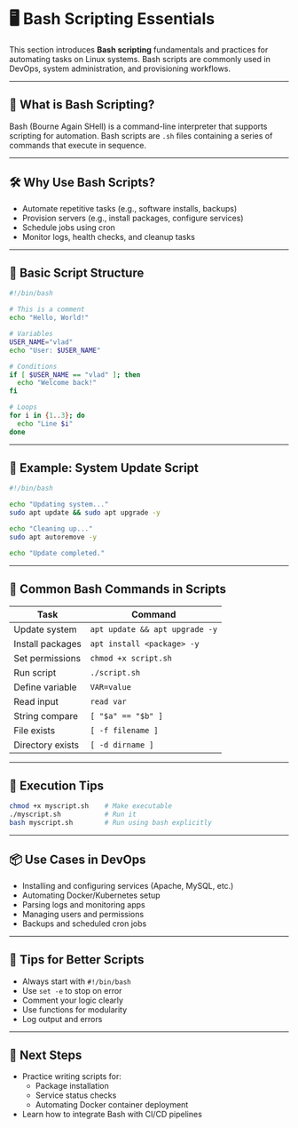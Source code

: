 
# 🖥️ Bash Scripting Essentials

This section introduces **Bash scripting** fundamentals and practices for automating tasks on Linux systems. Bash scripts are commonly used in DevOps, system administration, and provisioning workflows.

---

## 🧠 What is Bash Scripting?

Bash (Bourne Again SHell) is a command-line interpreter that supports scripting for automation. Bash scripts are `.sh` files containing a series of commands that execute in sequence.

---

## 🛠️ Why Use Bash Scripts?

- Automate repetitive tasks (e.g., software installs, backups)
- Provision servers (e.g., install packages, configure services)
- Schedule jobs using cron
- Monitor logs, health checks, and cleanup tasks

---

## 📝 Basic Script Structure

```bash
#!/bin/bash

# This is a comment
echo "Hello, World!"

# Variables
USER_NAME="vlad"
echo "User: $USER_NAME"

# Conditions
if [ $USER_NAME == "vlad" ]; then
  echo "Welcome back!"
fi

# Loops
for i in {1..3}; do
  echo "Line $i"
done
```

---

## 🔄 Example: System Update Script

```bash
#!/bin/bash

echo "Updating system..."
sudo apt update && sudo apt upgrade -y

echo "Cleaning up..."
sudo apt autoremove -y

echo "Update completed."
```

---

## 🔧 Common Bash Commands in Scripts

| Task              | Command                          |
|-------------------|----------------------------------|
| Update system     | `apt update && apt upgrade -y`   |
| Install packages  | `apt install <package> -y`       |
| Set permissions   | `chmod +x script.sh`             |
| Run script        | `./script.sh`                    |
| Define variable   | `VAR=value`                      |
| Read input        | `read var`                       |
| String compare    | `[ "$a" == "$b" ]`               |
| File exists       | `[ -f filename ]`                |
| Directory exists  | `[ -d dirname ]`                 |

---

## 🧪 Execution Tips

```bash
chmod +x myscript.sh    # Make executable
./myscript.sh           # Run it
bash myscript.sh        # Run using bash explicitly
```

---

## 📦 Use Cases in DevOps

- Installing and configuring services (Apache, MySQL, etc.)
- Automating Docker/Kubernetes setup
- Parsing logs and monitoring apps
- Managing users and permissions
- Backups and scheduled cron jobs

---

## 🧩 Tips for Better Scripts

- Always start with `#!/bin/bash`
- Use `set -e` to stop on error
- Comment your logic clearly
- Use functions for modularity
- Log output and errors

---

## 📎 Next Steps

- Practice writing scripts for:
  - Package installation
  - Service status checks
  - Automating Docker container deployment
- Learn how to integrate Bash with CI/CD pipelines

